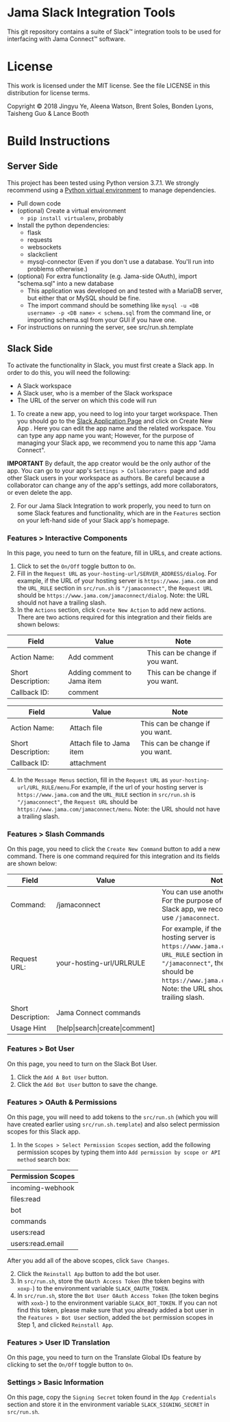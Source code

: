 # Jama Slack Integration Tools

This git repository contains a suite of Slack™ integration tools to be used for interfacing with Jama Connect™ software.

# License

This work is licensed under the MIT license. See the file LICENSE in this distribution for license terms.

Copyright © 2018 Jingyu Ye, Aleena Watson, Brent Soles, Bonden Lyons, Taisheng Guo & Lance Booth

# Build Instructions

## Server Side
This project has been tested using Python version 3.7.1. We strongly recommend using a [Python virtual environment](https://docs.python.org/3/tutorial/venv.html) to manage dependencies.
* Pull down code
* (optional) Create a virtual environment 
  * `pip install virtualenv`, probably
* Install the python dependencies:
  * flask
  * requests
  * websockets
  * slackclient
  * mysql-connector (Even if you don't use a database. You'll run into problems otherwise.)
* (optional) For extra functionality (e.g. Jama-side OAuth), import "schema.sql" into a new database
  * This application was developed on and tested with a MariaDB server, but either that or MySQL should be fine.
  * The import command should be something like `mysql -u <DB username> -p <DB name> < schema.sql` from the command line, or importing schema.sql from your GUI if you have one.
* For instructions on running the server, see src/run.sh.template

## Slack Side
To activate the functionality in Slack, you must first create a Slack app. In order to do this, you will need the following:
* A Slack workspace
* A Slack user, who is a member of the Slack workspace
* The URL of the server on which this code will run

1. To create a new app, you need to log into your target workspace. Then you should go
to the [Slack Application Page](https://api.slack.com/apps) and click on
  Create New App . Here you can edit the app name and the related 
workspace. You can type any app name you want; However, for the purpose of 
managing your Slack app, we recommend you to name this app "Jama Connect".

**IMPORTANT** By default, the app creator would be the only author of the app. 
You can go to your app's `Settings > Collaborators `page and add other Slack 
users in your workspace as authors. Be careful because a collaborator can change any of the app's settings, add more 
collaborators, or even delete the app.

2. For our Jama Slack Integration to work properly, you need to turn on some 
Slack features and functionality, which are in the `Features` section on your 
left-hand side of your Slack app's homepage.

### Features > Interactive Components
In this page, you need to turn on the feature, fill in URLs, and create
actions.
1. Click to set the `On/Off` toggle button to `On`.
2. Fill in the `Request URL` as `your-hosting-url/SERVER_ADDRESS/dialog`.
For example, if the URL of your hosting server is `https://www.jama.com` and 
the `URL_RULE` section in `src/run.sh` is `"/jamaconnect"`, the 
`Request URL` should be `https://www.jama.com/jamaconnect/dialog`.
Note: the URL should not have a trailing slash.
3. In the `Actions` section, click `Create New Action` to add new actions.
There are two actions required for this integration and their fields are shown
belows:

| Field | Value | Note |
-|-|-
|Action Name: | Add comment |This can be change if you want.|
|Short Description: | Adding comment to Jama item|This can be change if you want.|
|Callback ID: | comment||

| Field | Value | Note |
-|-|-
|Action Name: | Attach file |This can be change if you want.|
|Short Description: | Attach file to Jama item|This can be change if you want.|
|Callback ID: | attachment||

4. In the `Message Menus` section, fill in the `Request URL` as 
`your-hosting-url/URL_RULE/menu`.For example, if the url of your 
hosting server is `https://www.jama.com` and the `URL_RULE` section in 
`src/run.sh` is `"/jamaconnect"`, the `Request URL` should be 
`https://www.jama.com/jamaconnect/menu`.
Note: the URL should not have a trailing slash.

### Features > Slash Commands
On this page, you need to click the `Create New Command` button to add a new 
command. There is one command required for this integration and its fields 
are shown below:

| Field | Value | Note |
-|-|-
|Command: | /jamaconnect |You can use another command. For the purpose of managing your Slack app, we recommend you to use `/jamaconnect`.|
|Request URL: | your-hosting-url/URLRULE | For example, if the url of your hosting server is `https://www.jama.com` and the `URL_RULE` section in `src/run.sh` is `"/jamaconnect"`, the `Request URL` should be `https://www.jama.com/jamaconnect`. Note: the URL should not have a trailing slash.|
|Short Description: | Jama Connect commands||
|Usage Hint|[help\|search\|create\|comment]||

### Features > Bot User
On this page, you need to turn on the Slack Bot User.
1. Click the `Add A Bot User` button.
2. Click the `Add Bot User` button to save the change.

### Features > OAuth & Permissions
On this page, you will need to add tokens to the `src/run.sh` (which you will have created earlier using `src/run.sh.template`) and also select permission scopes for this Slack app.

1. In the `Scopes > Select Permission Scopes` section, add the
following permission scopes by typing them into `Add permission by scope or API method` search box:

|**Permission Scopes**|
-|
|incoming-webhook|
|files:read|
|bot|
|commands|
|users:read|
|users:read.email|

After you add all of the above scopes, click `Save Changes`.

2. Click the `Reinstall App` button to add the bot user.
3. In `src/run.sh`, store the `OAuth Access Token` (the token begins with
`xoxp-`) to the environment variable `SLACK_OAUTH_TOKEN`.
4. In `src/run.sh`, store the `Bot User OAuth Access Token` (the token begins
with `xoxb-`) to the environment variable `SLACK_BOT_TOKEN`. If you can not find this token, please make
sure that you already added a bot user in the `Features > Bot User` section,
added the `bot` permission scopes in Step 1, and clicked `Reinstall App`.


### Features > User ID Translation
On this page, you need to turn on the Translate Global IDs feature by clicking to set the `On/Off` toggle button to `On`.

### Settings > Basic Information
On this page, copy the `Signing Secret` token found in the `App Credentials` section 
and store it in the environment variable `SLACK_SIGNING_SECRET` in `src/run.sh`.
